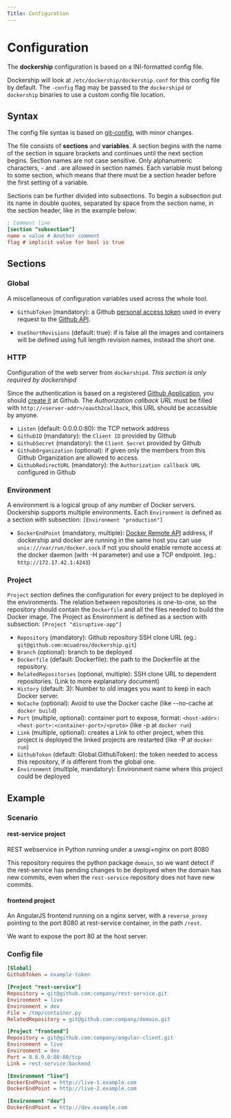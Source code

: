 ```yaml
---
Title: Configuration
---
```


Configuration
=============

The **dockership** configuration is based on a INI-formatted config file. 

Dockership will look at `/etc/dockership/dockership.conf` for this config file by default. The `-config` flag may be passed to the `dockershipd` or `dockership` binaries to use a custom config file location.

## Syntax
The config file syntax is based on [git-config](http://git-scm.com/docs/git-config#_syntax), with minor changes.  

The file consists of **sections** and **variables**. A section begins with the name of the section in square brackets and continues until the next section begins. Section names are not case sensitive. Only alphanumeric characters, - and . are allowed in section names. Each variable must belong to some section, which means that there must be a section header before the first setting of a variable.

Sections can be further divided into subsections. To begin a subsection put its name in double quotes, separated by space from the section name, in the section header, like in the example below:

```ini
; Comment line
[section "subsection"]
name = value # Another comment
flag # implicit value for bool is true
```


## Sections

### Global

A miscellaneous of configuration variables used across the whole tool.

* `GithubToken` (mandatory): a Github [personal access token](https://github.com/settings/tokens/new) used in every request to the [Github API](https://developer.github.com/). 

* `UseShortRevisions` (default: true): if is false all the images and containers will be defined using full length revision names, instead the short one.

### HTTP

Configuration of the web server from `dockershipd`. *This section is only required by dockershipd*

Since the authentication is based on a registered [Github Application](https://github.com/settings/applications/new), you should [create it](https://github.com/settings/applications/new) at Github. The *Authorization callback URL* must be filled with `http://<server-addr>/oauth2callback`, this URL should be accessible by anyone.

* `Listen` (default: 0.0.0.0:80): the TCP network address
* `GithubID` (mandatory): the `Client ID` provided by Github
* `GithubSecret` (mandatory): the `Client Secret` provided by Github
* `GithubOrganization` (optional): if given only the members from this Github Organization are allowed to access.
* `GithubRedirectURL` (mandatory): the `Authorization callback URL` configured in Github

### Environment

A environment is a logical group of any number of Docker servers. Dockership supports multiple environments. Each `Environment` is defined as a section with subsection: `[Environment "production"]`

* `DockerEndPoint` (mandatory, multiple): [Docker Remote API](https://docs.docker.com/reference/api/docker_remote_api/) address, if dockership and docker are running in the same host you can use `unix:///var/run/docker.sock` if not you should enable remote access at the docker daemon (with -H parameter) and use a TCP endpoint. (eg.: `http://172.17.42.1:4243`)

### Project

`Project` section defines the configuration for every project to be deployed in the environments. The relation between repositories is one-to-one, so the repository should contain the `Dockerfile` and all the files needed to build the Docker image. The Project as Environment is defined as a section with subsection: `[Project "disruptive-app"]`

* `Repository` (mandatory): Github repository SSH clone URL (eg.: `git@github.com:mcuadros/dockership.git`)
* `Branch` (optional): branch to be deployed
* `Dockerfile` (default: Dockerfile): the path to the Dockerfile at the repository.
* `RelatedRepositories` (optional, multiple): SSH clone URL to dependent repositories. (Link to more explanatory document)
* `History` (default: 3): Number to old images you want to keep in each Docker server. 
* `NoCache` (optional): Avoid to use the Docker cache (like --no-cache at `docker build`)
* `Port` (multiple, optional): container port to expose, format: `<host-addr>:<host-port>:<container-port>/<proto>` (like -p at `docker run`)
* `Link` (multiple, optional): creates a Link to other project, when this project is deployed the linked projects are restarted (like -P at `docker run`)
* `GithubToken` (default: Global.GithubToken): the token needed to access this repository, if is different from the global one.
* `Environment` (multiple, mandatory): Environment name where this project could be deployed

## Example

### Scenario
#### rest-service project
REST webservice in Python running under a uwsgi+nginx on port 8080

This repository requires the python package `domain`, so we want detect if the rest-service has pending changes to be deployed when the domain has new commits, even when the `rest-service` repository does not have new commits.

#### frontend project
An AngularJS frontend running on a nginx server, with a `reverse_proxy` pointing to the port 8080 at rest-service container, in the path `/rest`.

We want to expose the port 80 at the host server.

### Config file
```ini
[Global]
GithubToken = example-token

[Project "rest-service"]
Repository = git@github.com:company/rest-service.git
Environment = live
Environment = dev
File = /tmp/container.py
RelatedRepository = git@github.com:company/domain.git

[Project "frontend"]
Repository = git@github.com:company/angular-client.git
Environment = live
Environment = dev
Port = 0.0.0.0:80:80/tcp
Link = rest-service:backend

[Environment "live"]
DockerEndPoint = http://live-1.example.com
DockerEndPoint = http://live-2.example.com

[Environment "dev"]
DockerEndPoint = http://dev.example.com
```
